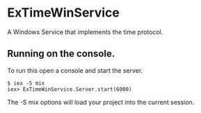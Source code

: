 ExTimeWinService
================

A Windows Service that implements the time protocol.


Running on the console.
-----------------------

To run this open a console and start the server.

    $ iex -S mix
    iex> ExTimeWinService.Server.start(6000)

The -S mix options will load your project into the current session.
